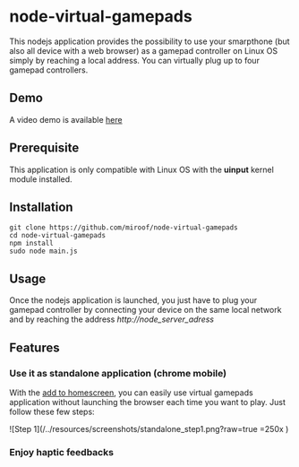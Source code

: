 # node-virtual-gamepads

This nodejs application provides the possibility to use your smarpthone (but also all device with a web browser) as a gamepad controller on Linux OS simply by reaching a local address.
You can virtually plug up to four gamepad controllers.

Demo
----
A video demo is available [here](https://www.youtube.com/watch?v=OWgWugNsF7w)

Prerequisite
------------
This application is only compatible with Linux OS with the **uinput** kernel module installed.

Installation
------------
    git clone https://github.com/miroof/node-virtual-gamepads
    cd node-virtual-gamepads
    npm install
    sudo node main.js

Usage
-----
Once the nodejs application is launched, you just have to plug your gamepad controller by connecting your device on the same local network and by reaching the address *http://node_server_adress*

Features
--------

### Use it as standalone application (chrome mobile)
With the [add to homescreen](https://developer.chrome.com/multidevice/android/installtohomescreen),
you can easily use virtual gamepads application without launching the browser each time you want to play.
Just follow these few steps:

![Step 1](/../resources/screenshots/standalone_step1.png?raw=true =250x )

### Enjoy haptic feedbacks
